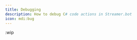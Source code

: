 ```yaml
---
title: Debugging
description: How to debug C# code actions in Streamer.bot
icon: mdi:bug
---
```


:wip